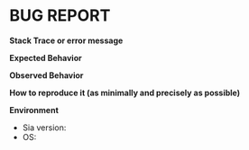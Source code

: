 # BUG REPORT

**Stack Trace or error message**

**Expected Behavior**

**Observed Behavior**

**How to reproduce it (as minimally and precisely as possible)**

**Environment**
* Sia version:
* OS:
